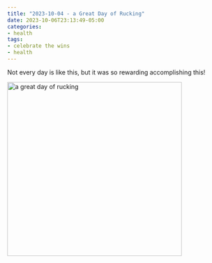 ```yaml
---
title: "2023-10-04 - a Great Day of Rucking"
date: 2023-10-06T23:13:49-05:00
categories:
- health
tags:
- celebrate the wins
- health
---
```





Not every day is like this, but it was so rewarding accomplishing this!

<img src="/images/2023-10-04-a-great-day-of-rucking.jpeg" alt="a great day of rucking" width="400" />


